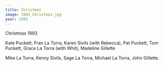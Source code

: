 ```yaml
---
title: Christmas
image: 1993_Christmas.jpg
year: 1993
---
```

Christmas 1993

Kate Puckett, Fran La Torra, Karen Sivils (with Rebecca), Pat Puckett, Tom Puckett, Grace La Torra (with Whit), Madeline Gillette

Mike La Torra, Kenny Sivils, Sage La Torra, Michael La Torra, John Gillette.